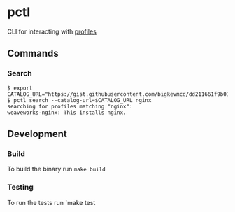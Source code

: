# pctl
CLI for interacting with [profiles](https://github.com/weaveworks/profiles)

## Commands

### Search
```
$ export CATALOG_URL="https://gist.githubusercontent.com/bigkevmcd/dd211661f9b01fa42eade2737f5dc059/raw/8edc1f353bad00a55da009d1834e8455b2e3312f/testing.yaml"
$ pctl search --catalog-url=$CATALOG_URL nginx
searching for profiles matching "nginx":
weaveworks-nginx: This installs nginx.
```

## Development

### Build
To build the binary run `make build`

### Testing
To run the tests run `make test
